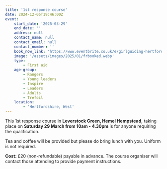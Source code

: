 ```yaml
---
title: '1st response course'
date: 2024-12-05T19:46:00Z
event:
    start_date: '2025-03-29'
    end_date: ''
    address: null
    contact_name: null
    contact_email: null
    contact_number: ''
    book_now_link: 'https://www.eventbrite.co.uk/e/girlguiding-hertfordshire-1st-response-course-tickets-1012788326147?aff=oddtdtcreator'
    image: '/assets/images/2025/01/frbooked.webp'
    type:
        - First aid
    age-group:
        - Rangers
        - Young leaders
        - Inspire
        - Leaders
        - Adults
        - Trefoil
    location:
        - 'Hertfordshire, West'
---
```

This 1st response course in **Leverstock Green, Hemel Hempstead,** taking place on **Saturday 29 March from 10am - 4.30pm** is for anyone requiring the qualification.

Tea and coffee will be provided but please do bring lunch with you.  Uniform is not required.

**Cost:** £20 (non-refundable) payable in advance. The course organiser will contact those attending to provide payment instructions.
